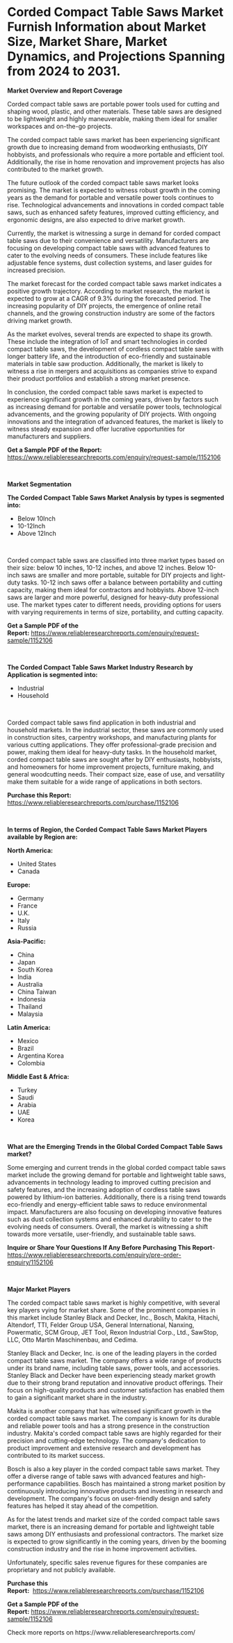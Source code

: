 <p><h1>Corded Compact Table Saws Market Furnish Information about Market Size, Market Share, Market Dynamics, and Projections Spanning from 2024 to 2031.</h1></p><p><strong>Market Overview and Report Coverage</strong></p>
<p><p>Corded compact table saws are portable power tools used for cutting and shaping wood, plastic, and other materials. These table saws are designed to be lightweight and highly maneuverable, making them ideal for smaller workspaces and on-the-go projects.</p><p>The corded compact table saws market has been experiencing significant growth due to increasing demand from woodworking enthusiasts, DIY hobbyists, and professionals who require a more portable and efficient tool. Additionally, the rise in home renovation and improvement projects has also contributed to the market growth.</p><p>The future outlook of the corded compact table saws market looks promising. The market is expected to witness robust growth in the coming years as the demand for portable and versatile power tools continues to rise. Technological advancements and innovations in corded compact table saws, such as enhanced safety features, improved cutting efficiency, and ergonomic designs, are also expected to drive market growth.</p><p>Currently, the market is witnessing a surge in demand for corded compact table saws due to their convenience and versatility. Manufacturers are focusing on developing compact table saws with advanced features to cater to the evolving needs of consumers. These include features like adjustable fence systems, dust collection systems, and laser guides for increased precision.</p><p>The market forecast for the corded compact table saws market indicates a positive growth trajectory. According to market research, the market is expected to grow at a CAGR of 9.3% during the forecasted period. The increasing popularity of DIY projects, the emergence of online retail channels, and the growing construction industry are some of the factors driving market growth.</p><p>As the market evolves, several trends are expected to shape its growth. These include the integration of IoT and smart technologies in corded compact table saws, the development of cordless compact table saws with longer battery life, and the introduction of eco-friendly and sustainable materials in table saw production. Additionally, the market is likely to witness a rise in mergers and acquisitions as companies strive to expand their product portfolios and establish a strong market presence.</p><p>In conclusion, the corded compact table saws market is expected to experience significant growth in the coming years, driven by factors such as increasing demand for portable and versatile power tools, technological advancements, and the growing popularity of DIY projects. With ongoing innovations and the integration of advanced features, the market is likely to witness steady expansion and offer lucrative opportunities for manufacturers and suppliers.</p></p>
<p><strong>Get a Sample PDF of the Report:</strong> <a href="https://www.reliableresearchreports.com/enquiry/request-sample/1152106">https://www.reliableresearchreports.com/enquiry/request-sample/1152106</a></p>
<p>&nbsp;</p>
<p><strong>Market Segmentation</strong></p>
<p><strong>The Corded Compact Table Saws Market Analysis by types is segmented into:</strong></p>
<p><ul><li>Below 10Inch</li><li>10-12Inch</li><li>Above 12Inch</li></ul></p>
<p>&nbsp;</p>
<p><p>Corded compact table saws are classified into three market types based on their size: below 10 inches, 10-12 inches, and above 12 inches. Below 10-inch saws are smaller and more portable, suitable for DIY projects and light-duty tasks. 10-12 inch saws offer a balance between portability and cutting capacity, making them ideal for contractors and hobbyists. Above 12-inch saws are larger and more powerful, designed for heavy-duty professional use. The market types cater to different needs, providing options for users with varying requirements in terms of size, portability, and cutting capacity.</p></p>
<p><strong>Get a Sample PDF of the Report:</strong>&nbsp;<a href="https://www.reliableresearchreports.com/enquiry/request-sample/1152106">https://www.reliableresearchreports.com/enquiry/request-sample/1152106</a></p>
<p>&nbsp;</p>
<p><strong>The Corded Compact Table Saws Market Industry Research by Application is segmented into:</strong></p>
<p><ul><li>Industrial</li><li>Household</li></ul></p>
<p>&nbsp;</p>
<p><p>Corded compact table saws find application in both industrial and household markets. In the industrial sector, these saws are commonly used in construction sites, carpentry workshops, and manufacturing plants for various cutting applications. They offer professional-grade precision and power, making them ideal for heavy-duty tasks. In the household market, corded compact table saws are sought after by DIY enthusiasts, hobbyists, and homeowners for home improvement projects, furniture making, and general woodcutting needs. Their compact size, ease of use, and versatility make them suitable for a wide range of applications in both sectors.</p></p>
<p><strong>Purchase this Report:</strong>&nbsp; <a href="https://www.reliableresearchreports.com/purchase/1152106">https://www.reliableresearchreports.com/purchase/1152106</a></p>
<p>&nbsp;</p>
<p><strong>In terms of Region, the Corded Compact Table Saws Market Players available by Region are:</strong></p>
<p>
    <p> <strong> North America: </strong>
        <ul>
            <li>United States</li>
            <li>Canada</li>
        </ul>
        </p> 
    <p> <strong> Europe: </strong>
        <ul>
            <li>Germany</li>
            <li>France</li>
            <li>U.K.</li>
            <li>Italy</li>
            <li>Russia</li>
        </ul>
        </p> 
    <p> <strong> Asia-Pacific: </strong>
        <ul>
            <li>China</li>
            <li>Japan</li>
            <li>South Korea</li>
            <li>India</li>
            <li>Australia</li>
            <li>China Taiwan</li>
            <li>Indonesia</li>
            <li>Thailand</li>
            <li>Malaysia</li>
        </ul>
        </p> 
    <p> <strong> Latin America: </strong>
        <ul>
            <li>Mexico</li>
            <li>Brazil</li>
            <li>Argentina Korea</li>
            <li>Colombia</li>
        </ul>
        </p> 
    <p> <strong> Middle East & Africa: </strong>
        <ul>
            <li>Turkey</li>
            <li>Saudi</li>
            <li>Arabia</li>
            <li>UAE</li>
            <li>Korea</li>
        </ul>
    </p>
    </p>
<p>&nbsp;</p>
<p><strong>What are the Emerging Trends in the Global Corded Compact Table Saws market?</strong></p>
<p><p>Some emerging and current trends in the global corded compact table saws market include the growing demand for portable and lightweight table saws, advancements in technology leading to improved cutting precision and safety features, and the increasing adoption of cordless table saws powered by lithium-ion batteries. Additionally, there is a rising trend towards eco-friendly and energy-efficient table saws to reduce environmental impact. Manufacturers are also focusing on developing innovative features such as dust collection systems and enhanced durability to cater to the evolving needs of consumers. Overall, the market is witnessing a shift towards more versatile, user-friendly, and sustainable table saws.</p></p>
<p><strong>Inquire or Share Your Questions If Any Before Purchasing This Report</strong>- <a href="https://www.reliableresearchreports.com/enquiry/pre-order-enquiry/1152106">https://www.reliableresearchreports.com/enquiry/pre-order-enquiry/1152106</a></p>
<p>&nbsp;</p>
<p><strong>Major Market Players</strong></p>
<p><p>The corded compact table saws market is highly competitive, with several key players vying for market share. Some of the prominent companies in this market include Stanley Black and Decker, Inc., Bosch, Makita, Hitachi, Altendorf, TTI, Felder Group USA, General International, Nanxing, Powermatic, SCM Group, JET Tool, Rexon Industrial Corp., Ltd., SawStop, LLC, Otto Martin Maschinenbau, and Cedima.</p><p>Stanley Black and Decker, Inc. is one of the leading players in the corded compact table saws market. The company offers a wide range of products under its brand name, including table saws, power tools, and accessories. Stanley Black and Decker have been experiencing steady market growth due to their strong brand reputation and innovative product offerings. Their focus on high-quality products and customer satisfaction has enabled them to gain a significant market share in the industry.</p><p>Makita is another company that has witnessed significant growth in the corded compact table saws market. The company is known for its durable and reliable power tools and has a strong presence in the construction industry. Makita's corded compact table saws are highly regarded for their precision and cutting-edge technology. The company's dedication to product improvement and extensive research and development has contributed to its market success.</p><p>Bosch is also a key player in the corded compact table saws market. They offer a diverse range of table saws with advanced features and high-performance capabilities. Bosch has maintained a strong market position by continuously introducing innovative products and investing in research and development. The company's focus on user-friendly design and safety features has helped it stay ahead of the competition.</p><p>As for the latest trends and market size of the corded compact table saws market, there is an increasing demand for portable and lightweight table saws among DIY enthusiasts and professional contractors. The market size is expected to grow significantly in the coming years, driven by the booming construction industry and the rise in home improvement activities.</p><p>Unfortunately, specific sales revenue figures for these companies are proprietary and not publicly available.</p></p>
<p><strong>Purchase this Report:</strong>&nbsp;&nbsp;<a href="https://www.reliableresearchreports.com/purchase/1152106">https://www.reliableresearchreports.com/purchase/1152106</a></p>
<p></p>
<p><strong>Get a Sample PDF of the Report:</strong>&nbsp;<a href="https://www.reliableresearchreports.com/enquiry/request-sample/1152106">https://www.reliableresearchreports.com/enquiry/request-sample/1152106</a></p>
<p>Check more reports on https://www.reliableresearchreports.com/</p>
